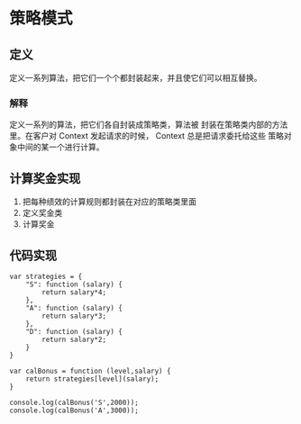 # 策略模式
## 定义 
定义一系列算法，把它们一个个都封装起来，并且使它们可以相互替换。

### 解释
定义一系列的算法，把它们各自封装成策略类，算法被
封装在策略类内部的方法里。在客户对 Context 发起请求的时候， Context 总是把请求委托给这些
策略对象中间的某一个进行计算。
## 计算奖金实现
1. 把每种绩效的计算规则都封装在对应的策略类里面
2. 定义奖金类
3. 计算奖金

## 代码实现
```
var strategies = {
    "S": function (salary) {
        return salary*4;
    },
    "A": function (salary) {
        return salary*3;
    },
    "D": function (salary) {
        return salary*2;
    }
}

var calBonus = function (level,salary) {
    return strategies[level](salary);
}

console.log(calBonus('S',2000));
console.log(calBonus('A',3000));
```